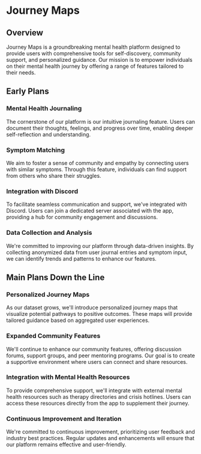 # Journey Maps

## Overview

Journey Maps is a groundbreaking mental health platform designed to provide users with comprehensive tools for self-discovery, community support, and personalized guidance. Our mission is to empower individuals on their mental health journey by offering a range of features tailored to their needs.

## Early Plans

### Mental Health Journaling
The cornerstone of our platform is our intuitive journaling feature. Users can document their thoughts, feelings, and progress over time, enabling deeper self-reflection and understanding.

### Symptom Matching
We aim to foster a sense of community and empathy by connecting users with similar symptoms. Through this feature, individuals can find support from others who share their struggles.

### Integration with Discord
To facilitate seamless communication and support, we've integrated with Discord. Users can join a dedicated server associated with the app, providing a hub for community engagement and discussions.

### Data Collection and Analysis
We're committed to improving our platform through data-driven insights. By collecting anonymized data from user journal entries and symptom input, we can identify trends and patterns to enhance our features.

## Main Plans Down the Line

### Personalized Journey Maps
As our dataset grows, we'll introduce personalized journey maps that visualize potential pathways to positive outcomes. These maps will provide tailored guidance based on aggregated user experiences.

### Expanded Community Features
We'll continue to enhance our community features, offering discussion forums, support groups, and peer mentoring programs. Our goal is to create a supportive environment where users can connect and share resources.

### Integration with Mental Health Resources
To provide comprehensive support, we'll integrate with external mental health resources such as therapy directories and crisis hotlines. Users can access these resources directly from the app to supplement their journey.

### Continuous Improvement and Iteration
We're committed to continuous improvement, prioritizing user feedback and industry best practices. Regular updates and enhancements will ensure that our platform remains effective and user-friendly.


